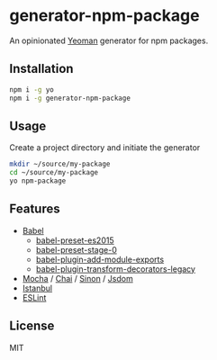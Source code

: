 # generator-npm-package
An opinionated [Yeoman](http://yeoman.io) generator for npm packages.

## Installation
```bash
npm i -g yo
npm i -g generator-npm-package
```

## Usage
Create a project directory and initiate the generator
```bash
mkdir ~/source/my-package
cd ~/source/my-package
yo npm-package
```

## Features
* [Babel](https://github.com/babel/babel)
  * [babel-preset-es2015](https://github.com/babel/babel/tree/master/packages/babel-preset-es2015)
  * [babel-preset-stage-0](https://github.com/babel/babel/tree/master/packages/babel-preset-stage-0)
  * [babel-plugin-add-module-exports](https://github.com/59naga/babel-plugin-add-module-exports)
  * [babel-plugin-transform-decorators-legacy](https://github.com/loganfsmyth/babel-plugin-transform-decorators-legacy)
* [Mocha](https://github.com/mochajs/mocha) / [Chai](https://github.com/chaijs/chai) / [Sinon](https://github.com/sinonjs/sinon) / [Jsdom](https://github.com/tmpvar/jsdom)
* [Istanbul](https://github.com/gotwarlost/istanbul)
* [ESLint](http://eslint.org)

## License
MIT
